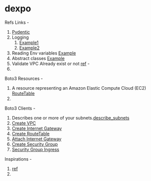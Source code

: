# dexpo

Refs Links - 

1. [Pydentic](https://docs.pydantic.dev/latest/)
2. Logging
   1. [Example1](https://medium.com/swlh/add-log-decorators-to-your-python-project-84094f832181)
   2. [Example2](https://ankitbko.github.io/blog/2021/04/logging-in-python/)
3. Reading Env variables [Example](https://stackoverflow.com/questions/40216311/reading-in-environment-variables-from-an-environment-file)
4. Abstract classes [Example](https://stackoverflow.com/questions/42778784/abstract-classes-with-varying-amounts-of-parameters)
5. Validate VPC Already exist or not [ref](https://stackoverflow.com/questions/47329675/boto3-how-to-check-if-vpc-already-exists-before-creating-it) -
6. 

Boto3 Resources - 
<br/>
1. A resource representing an Amazon Elastic Compute Cloud (EC2)  [RouteTable](https://boto3.amazonaws.com/v1/documentation/api/latest/reference/services/ec2/routetable/index.html)
2. 

Boto3 Clients - 
1. Describes one or more of your subnets.[describe_subnets](https://boto3.amazonaws.com/v1/documentation/api/latest/reference/services/ec2/client/describe_subnets.html)
2. [Create VPC](https://boto3.amazonaws.com/v1/documentation/api/latest/reference/services/ec2/client/create_vpc.html)
3. [Create Internet Gateway](https://boto3.amazonaws.com/v1/documentation/api/latest/reference/services/ec2/client/create_internet_gateway.html)
4. [Create RouteTable](https://boto3.amazonaws.com/v1/documentation/api/latest/reference/services/ec2/client/create_route_table.html)
5. [Attach Internet Gateway](https://boto3.amazonaws.com/v1/documentation/api/1.26.86/reference/services/ec2/vpc/attach_internet_gateway.html)
6. [Create Security Group](https://boto3.amazonaws.com/v1/documentation/api/latest/reference/services/ec2/client/create_security_group.html)
7. [Security Group Ingress](https://boto3.amazonaws.com/v1/documentation/api/latest/reference/services/ec2/client/authorize_security_group_ingress.html)


Inspirations - 
1. [ref](https://gist.github.com/arjunmohnot/314013dbd3b7341ffa3c475dfcbb2b22#file-automateaws-py-L56)
2. 